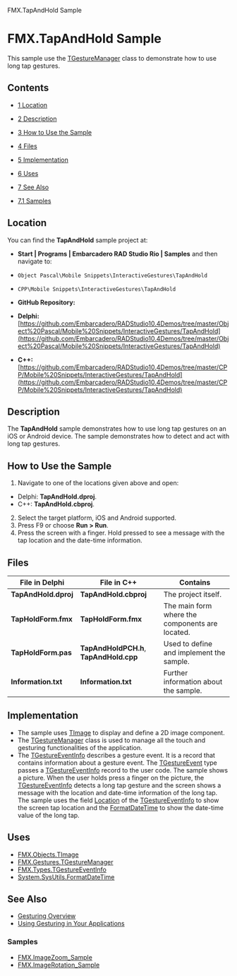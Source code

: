 FMX.TapAndHold Sample[]()
# FMX.TapAndHold Sample 


This sample use the [TGestureManager](http://docwiki.embarcadero.com/Libraries/en/FMX.Gestures.TGestureManager) class to demonstrate how to use long tap gestures.
## Contents



* [1 Location](#Location)
* [2 Description](#Description)
* [3 How to Use the Sample](#How_to_Use_the_Sample)
* [4 Files](#Files)
* [5 Implementation](#Implementation)
* [6 Uses](#Uses)
* [7 See Also](#See_Also)

* [7.1 Samples](#Samples)


## Location 

You can find the **TapAndHold** sample project at:
* **Start | Programs | Embarcadero RAD Studio Rio | Samples** and then navigate to:

* `Object Pascal\Mobile Snippets\InteractiveGestures\TapAndHold`
* `CPP\Mobile Snippets\InteractiveGestures\TapAndHold`

* **GitHub Repository:**

* **Delphi:**[https://github.com/Embarcadero/RADStudio10.4Demos/tree/master/Object%20Pascal/Mobile%20Snippets/InteractiveGestures/TapAndHold](https://github.com/Embarcadero/RADStudio10.4Demos/tree/master/Object%20Pascal/Mobile%20Snippets/InteractiveGestures/TapAndHold)
* **C++:**[https://github.com/Embarcadero/RADStudio10.4Demos/tree/master/CPP/Mobile%20Snippets/InteractiveGestures/TapAndHold](https://github.com/Embarcadero/RADStudio10.4Demos/tree/master/CPP/Mobile%20Snippets/InteractiveGestures/TapAndHold)

## Description 

The **TapAndHold** sample demonstrates how to use long tap gestures on an iOS or Android device. The sample demonstrates how to detect and act with long tap gestures. 
## How to Use the Sample 


1.  Navigate to one of the locations given above and open:

*  Delphi: **TapAndHold.dproj**.
*  C++: **TapAndHold.cbproj**.

2.  Select the target platform, iOS and Android supported.
3.  Press F9 or choose **Run > Run**.
4.  Press the screen with a finger. Hold pressed to see a message with the tap location and the date-time information.

## Files 



|**File in Delphi**  |**File in C++**                        |**Contains**                                   |
|--------------------|---------------------------------------|-----------------------------------------------|
|**TapAndHold.dproj**|**TapAndHold.cbproj**                  |The project itself.                            |
|**TapHoldForm.fmx** |**TapHoldForm.fmx**                    |The main form where the components are located.|
|**TapHoldForm.pas** |**TapAndHoldPCH.h**, **TapAndHold.cpp**|Used to define and implement the sample.       |
|**Information.txt** |**Information.txt**                    |Further information about the sample.          |


## Implementation 


*  The sample uses [TImage](http://docwiki.embarcadero.com/Libraries/en/FMX.Objects.TImage) to display and define a 2D image component.
*  The [TGestureManager](http://docwiki.embarcadero.com/Libraries/en/FMX.Gestures.TGestureManager) class is used to manage all the touch and gesturing functionalities of the application.
*  The [TGestureEventInfo](http://docwiki.embarcadero.com/Libraries/en/FMX.Types.TGestureEventInfo) describes a gesture event. It is a record that contains information about a gesture event. The [TGestureEvent](http://docwiki.embarcadero.com/Libraries/en/FMX.Types.TGestureEvent) type passes a [TGestureEventInfo](http://docwiki.embarcadero.com/Libraries/en/FMX.Types.TGestureEventInfo) record to the user code.
The sample shows a picture. When the user holds press a finger on the picture, the [TGestureEventInfo](http://docwiki.embarcadero.com/Libraries/en/FMX.Types.TGestureEventInfo) detects a long tap gesture and the screen shows a message with the location and date-time information of the long tap. The sample uses the field [Location](http://docwiki.embarcadero.com/Libraries/en/FMX.Types.TGestureEventInfo.Location) of the [TGestureEventInfo](http://docwiki.embarcadero.com/Libraries/en/FMX.Types.TGestureEventInfo) to show the screen tap location and the [FormatDateTime](http://docwiki.embarcadero.com/Libraries/en/System.SysUtils.FormatDateTime) to show the date-time value of the long tap. 
## Uses 


* [FMX.Objects.TImage](http://docwiki.embarcadero.com/Libraries/en/FMX.Objects.TImage)
* [FMX.Gestures.TGestureManager](http://docwiki.embarcadero.com/Libraries/en/FMX.Gestures.TGestureManager)
* [FMX.Types.TGestureEventInfo](http://docwiki.embarcadero.com/Libraries/en/FMX.Types.TGestureEventInfo)
* [System.SysUtils.FormatDateTime](http://docwiki.embarcadero.com/Libraries/en/System.SysUtils.FormatDateTime)

## See Also 


* [Gesturing Overview](http://docwiki.embarcadero.com/RADStudio/en/Gesturing_Overview)
* [Using Gesturing in Your Applications](http://docwiki.embarcadero.com/RADStudio/en/Using_Gesturing_in_Your_Applications)

### Samples 


* [FMX.ImageZoom_Sample](http://docwiki.embarcadero.com/CodeExamples/en/FMX.ImageZoom_Sample)
* [FMX.ImageRotation_Sample](http://docwiki.embarcadero.com/CodeExamples/en/FMX.ImageRotation_Sample)





